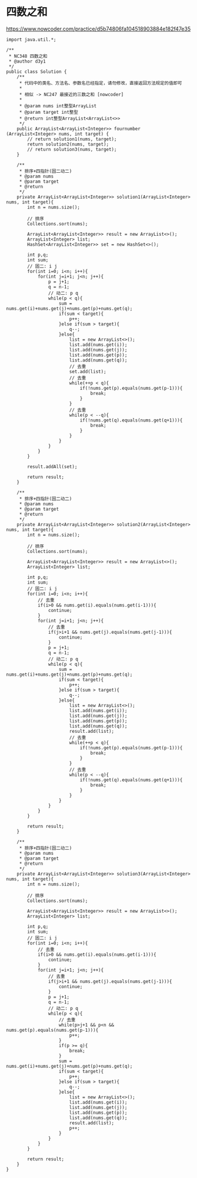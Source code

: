 # 四数之和
https://www.nowcoder.com/practice/d5b74806fa104518903884e182f47e35

    import java.util.*;
    
    /**
     * NC348 四数之和
     * @author d3y1
     */
    public class Solution {
        /**
         * 代码中的类名、方法名、参数名已经指定，请勿修改，直接返回方法规定的值即可
         *
         * 相似 -> NC247 最接近的三数之和 [nowcoder]
         *
         * @param nums int整型ArrayList
         * @param target int整型
         * @return int整型ArrayList<ArrayList<>>
         */
        public ArrayList<ArrayList<Integer>> fournumber (ArrayList<Integer> nums, int target) {
            // return solution1(nums, target);
            return solution2(nums, target);
            // return solution3(nums, target);
        }
    
        /**
         * 排序+四指针(固二动二)
         * @param nums
         * @param target
         * @return
         */
        private ArrayList<ArrayList<Integer>> solution1(ArrayList<Integer> nums, int target){
            int n = nums.size();
    
            // 排序
            Collections.sort(nums);
    
            ArrayList<ArrayList<Integer>> result = new ArrayList<>();
            ArrayList<Integer> list;
            HashSet<ArrayList<Integer>> set = new HashSet<>();
    
            int p,q;
            int sum;
            // 固二: i j
            for(int i=0; i<n; i++){
                for(int j=i+1; j<n; j++){
                    p = j+1;
                    q = n-1;
                    // 动二: p q
                    while(p < q){
                        sum = nums.get(i)+nums.get(j)+nums.get(p)+nums.get(q);
                        if(sum < target){
                            p++;
                        }else if(sum > target){
                            q--;
                        }else{
                            list = new ArrayList<>();
                            list.add(nums.get(i));
                            list.add(nums.get(j));
                            list.add(nums.get(p));
                            list.add(nums.get(q));
                            // 去重
                            set.add(list);
                            // 去重
                            while(++p < q){
                                if(!nums.get(p).equals(nums.get(p-1))){
                                    break;
                                }
                            }
                            // 去重
                            while(p < --q){
                                if(!nums.get(q).equals(nums.get(q+1))){
                                    break;
                                }
                            }
                        }
                    }
                }
            }
    
            result.addAll(set);
    
            return result;
        }
    
        /**
         * 排序+四指针(固二动二)
         * @param nums
         * @param target
         * @return
         */
        private ArrayList<ArrayList<Integer>> solution2(ArrayList<Integer> nums, int target){
            int n = nums.size();
    
            // 排序
            Collections.sort(nums);
    
            ArrayList<ArrayList<Integer>> result = new ArrayList<>();
            ArrayList<Integer> list;
    
            int p,q;
            int sum;
            // 固二: i j
            for(int i=0; i<n; i++){
                // 去重
                if(i>0 && nums.get(i).equals(nums.get(i-1))){
                    continue;
                }
                for(int j=i+1; j<n; j++){
                    // 去重
                    if(j>i+1 && nums.get(j).equals(nums.get(j-1))){
                        continue;
                    }
                    p = j+1;
                    q = n-1;
                    // 动二: p q
                    while(p < q){
                        sum = nums.get(i)+nums.get(j)+nums.get(p)+nums.get(q);
                        if(sum < target){
                            p++;
                        }else if(sum > target){
                            q--;
                        }else{
                            list = new ArrayList<>();
                            list.add(nums.get(i));
                            list.add(nums.get(j));
                            list.add(nums.get(p));
                            list.add(nums.get(q));
                            result.add(list);
                            // 去重
                            while(++p < q){
                                if(!nums.get(p).equals(nums.get(p-1))){
                                    break;
                                }
                            }
                            // 去重
                            while(p < --q){
                                if(!nums.get(q).equals(nums.get(q+1))){
                                    break;
                                }
                            }
                        }
                    }
                }
            }
    
            return result;
        }
    
        /**
         * 排序+四指针(固二动二)
         * @param nums
         * @param target
         * @return
         */
        private ArrayList<ArrayList<Integer>> solution3(ArrayList<Integer> nums, int target){
            int n = nums.size();
    
            // 排序
            Collections.sort(nums);
    
            ArrayList<ArrayList<Integer>> result = new ArrayList<>();
            ArrayList<Integer> list;
    
            int p,q;
            int sum;
            // 固二: i j
            for(int i=0; i<n; i++){
                // 去重
                if(i>0 && nums.get(i).equals(nums.get(i-1))){
                    continue;
                }
                for(int j=i+1; j<n; j++){
                    // 去重
                    if(j>i+1 && nums.get(j).equals(nums.get(j-1))){
                        continue;
                    }
                    p = j+1;
                    q = n-1;
                    // 动二: p q
                    while(p < q){
                        // 去重
                        while(p>j+1 && p<n && nums.get(p).equals(nums.get(p-1))){
                            p++;
                        }
                        if(p >= q){
                            break;
                        }
                        sum = nums.get(i)+nums.get(j)+nums.get(p)+nums.get(q);
                        if(sum < target){
                            p++;
                        }else if(sum > target){
                            q--;
                        }else{
                            list = new ArrayList<>();
                            list.add(nums.get(i));
                            list.add(nums.get(j));
                            list.add(nums.get(p));
                            list.add(nums.get(q));
                            result.add(list);
                            p++;
                        }
                    }
                }
            }
    
            return result;
        }
    }
    


